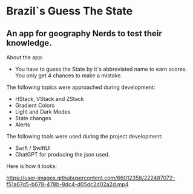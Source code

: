 # Brazil`s Guess The State

## An app for geography Nerds to test their knowledge.

About the app:
* You have to guess the State by it`s abbreviated name to earn scores. You only get 4 chances to make a mistake.

The following topics were approached during development:
* HStack, VStack and ZStack
* Gradient Colors
* Light and Dark Modes
* State changes
* Alerts

The following tools were used during the project development:
* Swift / SwiftUI
* ChatGPT for producing the json used.

Here is how it looks:

https://user-images.githubusercontent.com/66012358/222487072-f51a67d5-b678-478b-8dc4-d05dc2d02a2d.mp4



